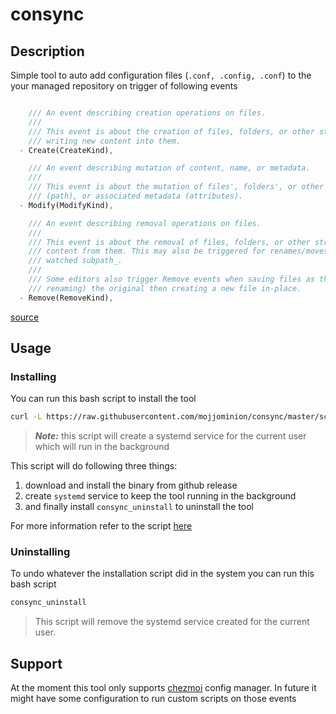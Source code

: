 # consync

## Description

Simple tool to auto add configuration files (`.conf, .config, .conf`) to the your managed repository on trigger of following events

```rust

    /// An event describing creation operations on files.
    ///
    /// This event is about the creation of files, folders, or other structures but not about e.g.
    /// writing new content into them.
  - Create(CreateKind),

    /// An event describing mutation of content, name, or metadata.
    ///
    /// This event is about the mutation of files', folders', or other structures' content, name
    /// (path), or associated metadata (attributes).
  - Modify(ModifyKind),

    /// An event describing removal operations on files.
    ///
    /// This event is about the removal of files, folders, or other structures but not e.g. erasing
    /// content from them. This may also be triggered for renames/moves that move files _out of the
    /// watched subpath_.
    ///
    /// Some editors also trigger Remove events when saving files as they may opt for removing (or
    /// renaming) the original then creating a new file in-place.
  - Remove(RemoveKind),
```
[source](https://docs.rs/notify/latest/notify/event/enum.EventKind.html)

## Usage

### Installing

You can run this bash script to install the tool


```sh
curl -L https://raw.githubusercontent.com/mojjominion/consync/master/scripts/install.sh | bash
```

> **_Note:_**   this script will create a systemd service for the current user which will run in the background


This script will do following three things:

1. download and install the binary from github release
2. create `systemd` service to keep the tool running in the background
3. and finally install `consync_uninstall` to uninstall the tool

For more information refer to the script [here](./scripts/install.sh)



### Uninstalling

To undo whatever the installation script did in the system you can run this bash script


```sh
consync_uninstall
```

 > This script will remove the systemd service created for the current user.



## Support

At the moment this tool only supports [chezmoi](https://github.com/twpayne/chezmoi) config manager. In future it might have some configuration to run custom scripts on those events

